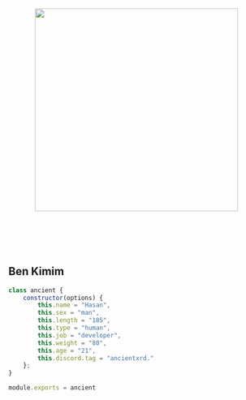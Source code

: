 <h2 align="center">
 <a href="https://discord.com/users/469419605895544832"><img  width="400px" src="src="https://lanyard.kyrie25.me/api/469419605895544832?waveColor=8B8BFA&waveSpotifyColor=B48EF7&gradient=7E37F9-B48EF7-E568C4&imgStyle=square"></a>
<br> </br>
 </h2>
<p align="center">
  <br> </br>

<h2>Ben Kimim</h2>

```js
class ancient {
    constructor(options) {
        this.name = "Hasan",
        this.sex = "man",
        this.length = "185",
        this.type = "human",
        this.job = "developer",
        this.weight = "80",
        this.age = "21",
        this.discord.tag = "ancientxrd."
    };
}

module.exports = ancient
```
